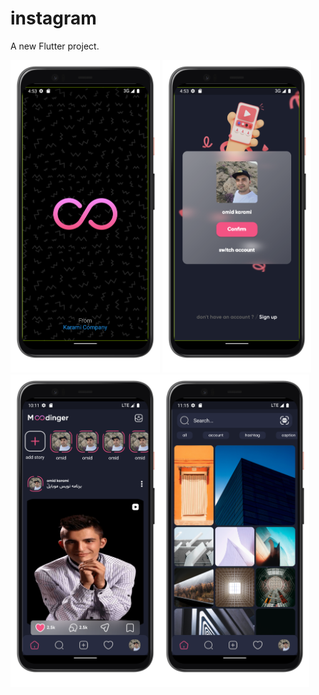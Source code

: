 # instagram

A new Flutter project.

<img src="splash.png" with="500" height="500"> <img src="login.png" with="500" height="500"><img src="home_page.png" with="500" height="500"><img src="search.png" with="500" height="500">
